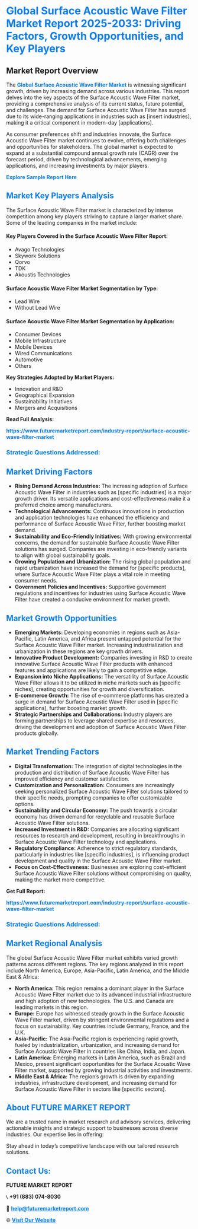 <h1 style="color: #007BFF;">Global Surface Acoustic Wave Filter Market Report 2025-2033: Driving Factors, Growth Opportunities, and Key Players</h1>

<section id="overview">
<h2>Market Report Overview</h2>
<p>The <a href="https://www.futuremarketreport.com/industry-report/surface-acoustic-wave-filter-market" style="color: #007BFF; text-decoration: none;"><strong>Global Surface Acoustic Wave Filter Market</strong></a> is witnessing significant growth, driven by increasing demand across various industries. This report delves into the key aspects of the Surface Acoustic Wave Filter market, providing a comprehensive analysis of its current status, future potential, and challenges. The demand for Surface Acoustic Wave Filter has surged due to its wide-ranging applications in industries such as [insert industries], making it a critical component in modern-day [applications].</p>
<p>As consumer preferences shift and industries innovate, the Surface Acoustic Wave Filter market continues to evolve, offering both challenges and opportunities for stakeholders. The global market is expected to expand at a substantial compound annual growth rate (CAGR) over the forecast period, driven by technological advancements, emerging applications, and increasing investments by major players.</p>
</section>

<section id="overview">
<p><a href="https://www.futuremarketreport.com/request-sample/reportId=75745" style="color: #007BFF; text-decoration: none;"><strong>Explore Sample Report Here</strong></a></p>
</section>

<section id="key-players">
<h2 style="color: #007BFF;">Market Key Players Analysis</h2>
<p>The Surface Acoustic Wave Filter market is characterized by intense competition among key players striving to capture a larger market share. Some of the leading companies in the market include:</p>
<h4>Key Players Covered in the Surface Acoustic Wave Filter Report:</h4>
<ul><li>Avago Technologies</li><li>Skywork Solutions</li><li>Qorvo</li><li>TDK</li><li>Akoustis Technologies</li></ul>
<h4>Surface Acoustic Wave Filter Market Segmentation by Type:</h4>
<ul><li>Lead Wire</li><li>Without Lead Wire</li></ul>

<h4>Surface Acoustic Wave Filter Market Segmentation by Application:</h4>
<ul><li>Consumer Devices</li><li>Mobile Infrastructure</li><li>Mobile Devices</li><li>Wired Communications</li><li>Automotive</li><li>Others</li></ul>
<p><strong>Key Strategies Adopted by Market Players:</strong></p>
<ul>
<li>Innovation and R&D</li>
<li>Geographical Expansion</li>
<li>Sustainability Initiatives</li>
<li>Mergers and Acquisitions</li>
</ul>
</section>

<section>
<p><strong>Read Full Analysis: </strong></p><a href="https://www.futuremarketreport.com/industry-report/surface-acoustic-wave-filter-market" style="color: #007BFF; text-decoration: none;"><strong>https://www.futuremarketreport.com/industry-report/surface-acoustic-wave-filter-market</strong></a>
<h3 style="color: #007BFF;">Strategic Questions Addressed:</h3>
</section>

<section id="driving-factors">
<h2 style="color: #007BFF;">Market Driving Factors</h2>
<ul>
<li><strong>Rising Demand Across Industries:</strong> The increasing adoption of Surface Acoustic Wave Filter in industries such as [specific industries] is a major growth driver. Its versatile applications and cost-effectiveness make it a preferred choice among manufacturers.</li>
<li><strong>Technological Advancements:</strong> Continuous innovations in production and application technologies have enhanced the efficiency and performance of Surface Acoustic Wave Filter, further boosting market demand.</li>
<li><strong>Sustainability and Eco-Friendly Initiatives:</strong> With growing environmental concerns, the demand for sustainable Surface Acoustic Wave Filter solutions has surged. Companies are investing in eco-friendly variants to align with global sustainability goals.</li>
<li><strong>Growing Population and Urbanization:</strong> The rising global population and rapid urbanization have increased the demand for [specific products], where Surface Acoustic Wave Filter plays a vital role in meeting consumer needs.</li>
<li><strong>Government Policies and Incentives:</strong> Supportive government regulations and incentives for industries using Surface Acoustic Wave Filter have created a conducive environment for market growth.</li>
</ul>
</section>

<section id="growth-opportunities">
<h2 style="color: #007BFF;">Market Growth Opportunities</h2>
<ul>
<li><strong>Emerging Markets:</strong> Developing economies in regions such as Asia-Pacific, Latin America, and Africa present untapped potential for the Surface Acoustic Wave Filter market. Increasing industrialization and urbanization in these regions are key growth drivers.</li>
<li><strong>Innovative Product Development:</strong> Companies investing in R&D to create innovative Surface Acoustic Wave Filter products with enhanced features and applications are likely to gain a competitive edge.</li>
<li><strong>Expansion into Niche Applications:</strong> The versatility of Surface Acoustic Wave Filter allows it to be utilized in niche markets such as [specific niches], creating opportunities for growth and diversification.</li>
<li><strong>E-commerce Growth:</strong> The rise of e-commerce platforms has created a surge in demand for Surface Acoustic Wave Filter used in [specific applications], further boosting market growth.</li>
<li><strong>Strategic Partnerships and Collaborations:</strong> Industry players are forming partnerships to leverage shared expertise and resources, driving the development and adoption of Surface Acoustic Wave Filter products globally.</li>
</ul>
</section>

<section id="trending-factors">
<h2 style="color: #007BFF;">Market Trending Factors</h2>
<ul>
<li><strong>Digital Transformation:</strong> The integration of digital technologies in the production and distribution of Surface Acoustic Wave Filter has improved efficiency and customer satisfaction.</li>
<li><strong>Customization and Personalization:</strong> Consumers are increasingly seeking personalized Surface Acoustic Wave Filter solutions tailored to their specific needs, prompting companies to offer customizable options.</li>
<li><strong>Sustainability and Circular Economy:</strong> The push towards a circular economy has driven demand for recyclable and reusable Surface Acoustic Wave Filter solutions.</li>
<li><strong>Increased Investment in R&D:</strong> Companies are allocating significant resources to research and development, resulting in breakthroughs in Surface Acoustic Wave Filter technology and applications.</li>
<li><strong>Regulatory Compliance:</strong> Adherence to strict regulatory standards, particularly in industries like [specific industries], is influencing product development and quality in the Surface Acoustic Wave Filter market.</li>
<li><strong>Focus on Cost-Effectiveness:</strong> Businesses are exploring cost-efficient Surface Acoustic Wave Filter solutions without compromising on quality, making the market more competitive.</li>
</ul>
</section>

<section>
<p><strong>Get Full Report: </strong></p><a href="https://www.futuremarketreport.com/industry-report/surface-acoustic-wave-filter-market" style="color: #007BFF; text-decoration: none;"><strong>https://www.futuremarketreport.com/industry-report/surface-acoustic-wave-filter-market</strong></a>
<h3 style="color: #007BFF;">Strategic Questions Addressed:</h3>
</section>


<section id="regional-analysis">
<h2 style="color: #007BFF;">Market Regional Analysis</h2>
<p>The global Surface Acoustic Wave Filter market exhibits varied growth patterns across different regions. The key regions analyzed in this report include North America, Europe, Asia-Pacific, Latin America, and the Middle East & Africa:</p>
<ul>
<li><strong>North America:</strong> This region remains a dominant player in the Surface Acoustic Wave Filter market due to its advanced industrial infrastructure and high adoption of new technologies. The U.S. and Canada are leading markets in this region.</li>
<li><strong>Europe:</strong> Europe has witnessed steady growth in the Surface Acoustic Wave Filter market, driven by stringent environmental regulations and a focus on sustainability. Key countries include Germany, France, and the U.K.</li>
<li><strong>Asia-Pacific:</strong> The Asia-Pacific region is experiencing rapid growth, fueled by industrialization, urbanization, and increasing demand for Surface Acoustic Wave Filter in countries like China, India, and Japan.</li>
<li><strong>Latin America:</strong> Emerging markets in Latin America, such as Brazil and Mexico, present significant opportunities for the Surface Acoustic Wave Filter market, supported by growing industrial activities and investments.</li>
<li><strong>Middle East & Africa:</strong> The region’s growth is driven by expanding industries, infrastructure development, and increasing demand for Surface Acoustic Wave Filter in sectors like [specific sectors].</li>
</ul>
</section>

<footer>
<h2 style="color: #007BFF;">About FUTURE MARKET REPORT</h2>
<p>We are a trusted name in market research and advisory services, delivering actionable insights and strategic support to businesses across diverse industries. Our expertise lies in offering:</p>

<p>Stay ahead in today’s competitive landscape with our tailored research solutions.</p>

<h2 style="color: #007BFF;">Contact Us:</h2>
<p><strong>FUTURE MARKET REPORT</strong></p>
<p>📞 <strong>+91 (883) 074-8030</strong></p>
<p>📧 <strong><a href="mailto:help@futuremarketreport.com" style="color: #007BFF;">help@futuremarketreport.com</a></strong></p>
<p>🌐 <strong><a href="https://www.futuremarketreport.com/" style="color: #007BFF;">Visit Our Website</a></strong></p>
</footer>